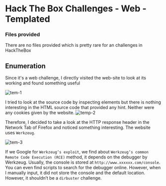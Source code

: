 # Hack The Box Challenges - Web - Templated

### Files provided
There are no files provided which is pretty rare for an challenges in HackTheBox

## Enumeration
Since it's a web challenge, I directly visited the web-site to look at its working and found something useful

![tem-1](https://user-images.githubusercontent.com/87711310/214386057-413a0b50-678e-4981-a3f8-60624fba20fe.png)

I tried to look at the source code by inspecting elements but there is nothing interesting in the HTML source code that provided any hint. Neither were any cookies given by the website. 
![temp-2](https://user-images.githubusercontent.com/87711310/214386060-7b610545-68a9-4ad7-8e09-ef7eca096b6d.png)

Therefore, I decided to take a look at the HTTP response header in the Network Tab of Firefox and noticed something interesting. The website uses `Werkzeug`.

![tem-3](https://user-images.githubusercontent.com/87711310/214386936-45f3fa66-ec0e-40cc-8799-8987b933ac99.png)

If we Google for `Werkzeug’s exploit`, we find about `Werkzeug’s common Remote Code Execution (RCE)` method, it depends on the debugger by Werkzeug. Usually, the console is stored at `http://www.xxxxxx.com/console`. You can even find scripts to search for the debugger online. However, when I manually input, it did not store the console and the default location. However, it shouldn’t be a `dirbuster` challenge.
